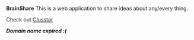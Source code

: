 **BrainShare**
This is a web application to share ideas about any/every thing.
<p>Check out <a href="http://www.clusstar.com">Clusstar</a></p>

***Domain name expired :(***

